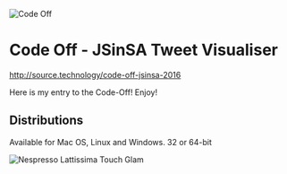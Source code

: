 ![Code Off](http://www.prolificidea.com/assets/img/code_off-logo.png "Code Off")

# Code Off - JSinSA Tweet Visualiser
http://source.technology/code-off-jsinsa-2016

Here is my entry to the Code-Off! Enjoy!

## Distributions
Available for Mac OS, Linux and Windows. 32 or 64-bit

![Nespresso Lattissima Touch Glam](https://www.nespresso.com/ecom/medias/sys_master/public/10040819187742/M-Main-684x378-1-.jpg)
